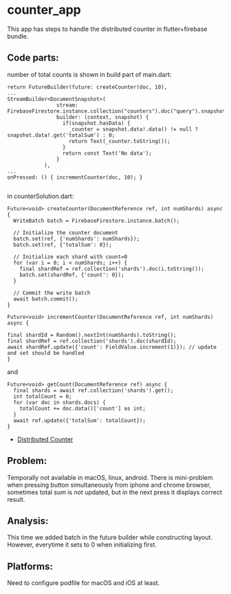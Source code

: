 # counter_app

This app has steps to handle the distributed counter in flutter+firebase bundle.

## Code parts:

number of total counts is shown in build part of main.dart:
```
return FutureBuilder(future: createCounter(doc, 10),
...
StreamBuilder<DocumentSnapshot>(
                stream: FirebaseFirestore.instance.collection("counters").doc("query").snapshots(),
                builder: (context, snapshot) {
                  if(snapshot.hasData) {
                    _counter = snapshot.data!.data() != null ? snapshot.data!.get('totalSum') : 0;
                    return Text(_counter.toString());
                  }
                  return const Text('No data');
                }
            ),
...
onPressed: () { incrementCounter(doc, 10); }
              
```
in counterSolution.dart:


```
Future<void> createCounter(DocumentReference ref, int numShards) async {
  WriteBatch batch = FirebaseFirestore.instance.batch();

  // Initialize the counter document
  batch.set(ref, {'numShards': numShards});
  batch.set(ref, {'totalSum': 0});

  // Initialize each shard with count=0
  for (var i = 0; i < numShards; i++) {
    final shardRef = ref.collection('shards').doc(i.toString());
    batch.set(shardRef, {'count': 0});
  }

  // Commit the write batch
  await batch.commit();
}
```


```
Future<void> incrementCounter(DocumentReference ref, int numShards) async {

final shardId = Random().nextInt(numShards).toString();
final shardRef = ref.collection('shards').doc(shardId);
await shardRef.update({'count': FieldValue.increment(1)}); // update and set should be handled
}
```
and
```
Future<void> getCount(DocumentReference ref) async {
  final shards = await ref.collection('shards').get();
  int totalCount = 0;
  for (var doc in shards.docs) {
    totalCount += doc.data()['count'] as int;
  }
  await ref.update({'totalSum': totalCount});
}
```


- [Distributed Counter](https://firebase.flutter.dev/docs/firestore/usage#distributed-counters)

## Problem:

Temporally not available in macOS, linux, android.
There is mini-problem when pressing button simultaneously from iphone and chrome browser, sometimes total sum is not updated, but in the next press it displays correct result.

## Analysis:

This time we added batch in the future builder while constructing layout. However, everytime it sets to 0 when initializing first.

## Platforms:
Need to configure podfile for macOS and iOS at least.